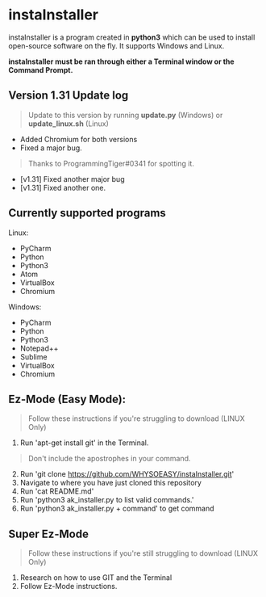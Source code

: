 # instaInstaller
instaInstaller is a program created in **python3** which can be used to install open-source software on the fly. It supports Windows and Linux.

**instaInstaller must be ran through either a Terminal window or the Command Prompt.**

## Version 1.31 Update log
> Update to this version by running **update.py** (Windows) or **update_linux.sh** (Linux)
- Added Chromium for both versions
- Fixed a major bug.
> Thanks to ProgrammingTiger\#0341 for spotting it.
- [v1.31] Fixed another major bug
- [v1.31] Fixed another one.

## Currently supported programs
Linux:
* PyCharm
* Python
* Python3
* Atom
* VirtualBox
* Chromium

Windows:
* PyCharm
* Python
* Python3
* Notepad++
* Sublime
* VirtualBox
* Chromium

## Ez-Mode (Easy Mode):
> Follow these instructions if you're struggling to download (LINUX Only)
1. Run 'apt-get install git' in the Terminal.
> Don't include the apostrophes in your command.
2. Run 'git clone https://github.com/WHYSOEASY/instaInstaller.git'
3. Navigate to where you have just cloned this repository
4. Run 'cat README.md'
5. Run 'python3 ak_installer.py to list valid commands.'
6. Run 'python3 ak_installer.py + command' to get command

## Super Ez-Mode
> Follow these instructions if you're still struggling to download (LINUX Only)
1. Research on how to use GIT and the Terminal
2. Follow Ez-Mode instructions.
